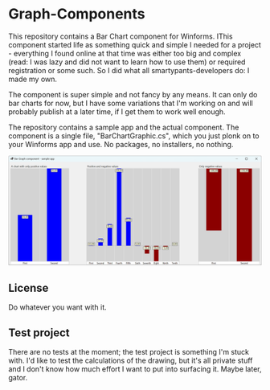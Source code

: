 # Graph-Components

This repository contains a Bar Chart component for Winforms. IThis component started life as something quick 
and simple I needed for a project - everything I found online at that time was either too big and complex
(read: I was lazy and did not want to learn how to use them) or required registration or some such. So I did
what all smartypants-developers do: I made my own.

The component is super simple and not fancy by any means. It can only do bar charts for now, but I have some
variations that I'm working on and will probably publish at a later time, if I get them to work well enough.

The repository contains a sample app and the actual component. The component is a single file, "BarChartGraphic.cs",
which you just plonk on to your Winforms app and use. No packages, no installers, no nothing.

![Sample app](https://github.com/AnttiKurenniemi/Graph-Components/blob/master/Graphing%20Component%20Sample/Images/BarChart_SampleApp.png)

## License

Do whatever you want with it.

## Test project

There are no tests at the moment; the test project is something I'm stuck with. I'd like to test the 
calculations of the drawing, but it's all private stuff and I don't know how much effort I want to 
put into surfacing it. Maybe later, gator.
